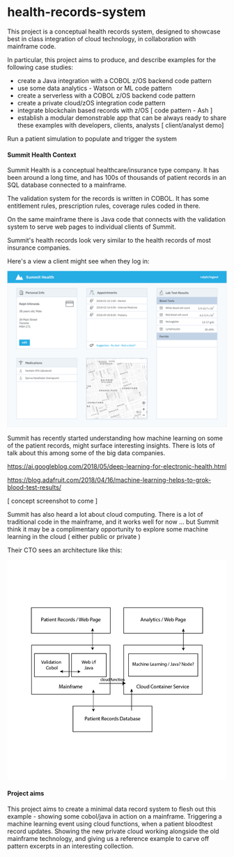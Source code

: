 # health-records-system

This project is a conceptual health records system, designed to showcase best in class integration of cloud technology, in collaboration with mainframe code.

In particular, this project aims to produce, and describe examples for the following case studies:

- create a Java integration with a COBOL z/OS backend code pattern
- use some data analytics - Watson or ML code pattern
- create a serverless with a COBOL z/OS backend code pattern
- create a private cloud/zOS integration code pattern
- integrate blockchain based records with z/OS [ code pattern - Ash ]
- establish a modular demonstrable app that can be always ready to share these examples with developers, clients, analysts [ client/analyst demo]

Run a patient simulation to populate and trigger the system

#### Summit Health Context

Summit Health is a conceptual healthcare/insurance type company. It has been around a long time, and has 100s of thousands of patient records in an SQL database connected to a mainframe.

The validation system for the records is written in COBOL. It has some entitlement rules, prescription rules, coverage rules coded in there.

On the same mainframe there is Java code that connects with the validation system to serve web pages to individual clients of Summit.

Summit's health records look very similar to the health records of most insurance companies.

Here's a view a client might see when they log in:

![screenshot](./design/mockup.png)

Summit has recently started understanding how machine learning on some of the patient records, might surface interesting insights. There is lots of talk about this among some of the big data companies.

https://ai.googleblog.com/2018/05/deep-learning-for-electronic-health.html

https://blog.adafruit.com/2018/04/16/machine-learning-helps-to-grok-blood-test-results/

[ concept screenshot to come ]

Summit has also heard a lot about cloud computing. There is a lot of traditional code in the mainframe, and it works well for now ... but Summit think it may be a complimentary opportunity to explore some machine learning in the cloud ( either public or private )

Their CTO sees an architecture like this:

![architecture](./design/architecture@2x.png)

#### Project aims

This project aims to create a minimal data record system to flesh out this example - showing some cobol/java in action on a mainframe. Triggering a machine learning event using cloud functions, when a patient bloodtest record updates. Showing the new private cloud working alongside the old mainframe technology, and giving us a reference example to carve off pattern excerpts in an interesting collection.
